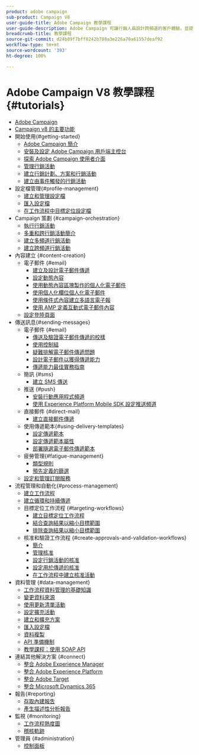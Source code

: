 ```yaml
---
product: adobe campaign
sub-product: Campaign V8
user-guide-title: Adobe Campaign 教學課程
user-guide-description: Adobe Campaign 可讓行銷人員設計跨頻道的客戶體驗，並提供視覺化行銷活動協調、即時互動管理和跨頻道執行的環境。
breadcrumb-title: 教學課程
source-git-commit: d24b89f7bff0242b788a3e226a70a61557deaf92
workflow-type: tm+mt
source-wordcount: '393'
ht-degree: 100%

---
```



# Adobe Campaign V8 教學課程 {#tutorials}

+ [Adobe Campaign](/help/overview.md)
+ [Campaign v8 的主要功能](https://experienceleague.adobe.com/docs/campaign/campaign-v8/start/whats-new.html?lang=zh-Hant)
+ 開始使用{#getting-started}
   + [Adobe Campaign 簡介](/help/get-started/introduction-to-adobe-campaign.md)
   + [安裝及設定 Adobe Campaign 用戶端主控台](/help/get-started/install-and-set-up-the-adobe-campaign-client-console.md)
   + [探索 Adobe Campaign 使用者介面](/help/get-started/explore-the-adobe-campaign-user-interface.md)
   + [管理行銷活動](/help/get-started/manage-marketing-campaigns.md)
   + [建立行銷計劃、方案和行銷活動](/help/get-started/create-a-marketing-plan-programs-and-campaigns.md)
   + [建立由事件觸發的行銷活動](/help/get-started/create-event-triggered-campaigns.md)
+ 設定檔管理{#profile-management}
   + [建立和管理設定檔](/help/profile-management/create-and-manage-profiles.md)
   + [匯入設定檔](/help/profile-management/import-profiles.md)
   + [在工作流程中目標定位設定檔](/help/profile-management/target-profiles-in-a-workflow.md)
+ Campaign 策劃 {#campaign-orchestration}
   + [執行行銷活動](/help/orchestrate-campaigns/execute-a-campaign.md)
   + [多重和跨行銷活動簡介](/help/orchestrate-campaigns/introduction-to-cross-and-multi-channel-campaigns.md)
   + [建立多頻道行銷活動](/help/orchestrate-campaigns/multi-channel-campaigns.md)
   + [建立跨頻道行銷活動](/help/orchestrate-campaigns/cross-channel-campaigns.md)
+ 內容建立 {#content-creation}
   + 電子郵件 {#email}
      + [建立及設計電子郵件傳遞](/help/content-creation/create-and-design-email-deliveries.md)
      + [設定動態內容](/help/content-creation/configure-dynamic-content.md)
      + [使用動態內容區塊製作的個人化電子郵件](/help/content-creation/personalize-using-dynamic-content-blocks.md)
      + [使用個人化欄位個人化電子郵件](/help/content-creation/personalize-emails-using-personalization-fields.md)
      + [使用條件式內容建立多語言電子報](/help/content-creation/create-a-multilingual-newsletter-using-conditional-content.md)
      + [使用 AMP 定義互動式電子郵件內容](/help/content-creation/design-interactive-email-content-with-amp.md)
   + [設定登陸頁面](/help/content-creation/configure-landingpages.md)
+ 傳送訊息{#sending-messages}
   + 電子郵件 {#email}
      + [傳送及驗證電子郵件傳遞的校樣](/help/send-messages/email/send-and-validate-proofs.md)
      + [使用控制組](/help/send-messages/email/use-control-groups.md)
      + [疑難排解電子郵件傳遞問題](/help/send-messages/email/troubleshoot-email-delivery-issues.md)
      + [設計電子郵件以獲得傳遞能力](/help/send-messages/email/design-emails-for-deliverability.md)
      + [傳遞能力最佳實務指南](https://experienceleague.adobe.com/docs/deliverability-learn/deliverability-best-practice-guide/introduction.html?lang=zh-Hant)
   + 簡訊 {#sms}
      + [建立 SMS 傳送](/help/send-messages/mobile/create-an-sms-delivery.md)
   + 推送 {#push}
      + [安裝行動應用程式頻道](/help/send-messages/mobile/install-the-mobile-app.md)
      + [使用 Experience Platform Mobile SDK 設定推送頻道](/help/send-messages/mobile/configure-push-using-aep-mobile-sdk.md)
   + 直接郵件 {#direct-mail}
      + [建立直接郵件傳遞](/help/send-messages/direct-mail/create-direct-mail-deliveries.md)
   + 使用傳遞範本{#using-delivery-templates}
      + [設定傳遞範本](/help/send-messages/use-delivery-templates/configure-a-delivery-template.md)
      + [設定傳遞範本屬性](/help/send-messages/use-delivery-templates/set-delivery-template-properties.md)
      + [部署隨選電子郵件傳遞範本](/help/send-messages/use-delivery-templates/deploy-ad-hoc-email-delivery-template.md)
   + 疲勞管理{#fatigue-management}
      + [類型規則](/help/send-messages/fatigue-management/typology-rules-for-fatigue-management.md)
      + [預先定義的篩選](/help/send-messages/fatigue-management/fatigue-management-using-filters.md)
   + [設定和管理訂閱服務](/help/send-messages/configure-and-manage-subscription-services.md)
+ 流程管理和自動化{#process-management}
   + [建立工作流程](/help/process-management/create-a-workflow.md)
   + [建立循環和持續傳遞](/help/process-management/recurring-deliveries.md)
   + 目標定位工作流程 {#targeting-workflows}
      + [建立目標定位工作流程](/help/process-management/create-a-targeting-workflow.md)
      + [結合查詢結果以縮小目標範圍](/help/process-management/refine-targets-by-combining-query-results.md)
      + [排除查詢結果以縮小目標範圍](/help/process-management/refine-targets-by-excluding-query-results.md)
   + 核准和驗證工作流程 {#create-approvals-and-validation-workflows}
      + [簡介](/help/process-management/create-approvals-and-validation-workflows/create-approvals-and-validation-workflows-introduction.md)
      + [管理核准](/help/process-management/create-approvals-and-validation-workflows/manage-approvals.md)
      + [設定行銷活動的核准 ](/help/process-management/create-approvals-and-validation-workflows/configure-approvals-for-campaigns.md)
      + [設定用於傳遞的核准 ](/help/process-management/create-approvals-and-validation-workflows/configure-approvals-for-deliveries.md)
      + [在工作流程中建立核准活動](/help/process-management/create-approvals-and-validation-workflows/create-approval-process-in-a-workflow.md)
+ 資料管理 {#data-management}
   + [工作流程資料管理的基礎知識](/help/data-management/data-management-fundamentals.md)
   + [變更資料來源](/help/data-management/change-data-source.md)
   + [使用更新清單活動](/help/process-management/use-the-update-list-activity.md)
   + [設定擴充活動](/help/process-management/enrichment-activity.md)
   + [建立和擴充方案](/help/data-management/create-and-extend-a-schema.md)
   + [匯入設定檔](/help/data-management/import-profiles.md)
   + [資料複製](/help/data-management/data-replication.md)
   + [API 準備機制](/help/data-management/api-staging-mechanism.md)
   + [教學課程：使用 SOAP API](https://experienceleague.adobe.com/docs/campaign-learn/use-soap-apis/introduction.html?lang=zh-Hant)
+ 連結其他解決方案 {#connect}
   + [整合 Adobe Experience Manager](https://experienceleague.adobe.com/docs/offer-decisioning-learn/tutorials/overview.html?lang=zh-Hant)
   + [整合 Adobe Experience Platform](https://experienceleague.adobe.com/docs/campaign-learn/integrate-with-experience-platform/overview.html?lang=zh-Hant)
   + [整合 Adobe Target](/help/connect/target-integration.md)
   + [整合 Microsoft Dynamics 365](/help/connect/dynamics365-integration.md)
+ 報告{#reporting}
   + [存取內建報吿](/help/reporting/access-built-in-reports.md)
   + [產生描述性分析報告](/help/reporting/generate-a-descriptive-analysis-report.md)
+ 監視 {#monitoring}
   + [工作流程熱度圖](/help/monitoring/workflow-heatmap.md)
   + [稽核軌跡](/help/monitoring/audit-trail.md)
+ 管理員 {#administration}
   + [控制面板](https://experienceleague.adobe.com/docs/campaign-learn/control-panel/control-panel-overview.html?lang=zh-Hant)
